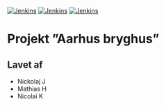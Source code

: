 [![Jenkins](https://img.shields.io/jenkins/s/https/jenkins.nickolaj.com/job/Aarhus%20Bryghus.svg?style=flat-square)](https://jenkins.nickolaj.com/job/Aarhus%20Bryghus/)
[![Jenkins](https://img.shields.io/jenkins/t/https/jenkins.nickolaj.com/job/Aarhus%20Bryghus.svg?style=flat-square)](https://jenkins.nickolaj.com/job/Aarhus%20Bryghus/)
[![Jenkins](https://img.shields.io/jenkins/c/https/jenkins.nickolaj.com/job/Aarhus%20Bryghus.svg?style=flat-square)](https://jenkins.nickolaj.com/job/Aarhus%20Bryghus/)

# Projekt ”Aarhus bryghus”


## Lavet af
* Nickolaj J
* Mathias H
* Nicolai K